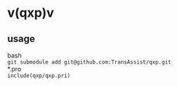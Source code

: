 # v(qxp)v
## usage
bash  
`git submodule add git@github.com:TransAssist/qxp.git`  
*.pro  
`include(qxp/qxp.pri)`  
